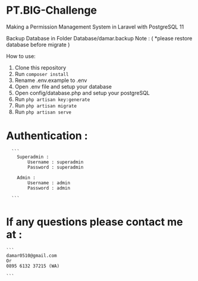 # PT.BIG-Challenge
Making a Permission Management System in Laravel with PostgreSQL 11

Backup Database in Folder Database/damar.backup
Note : ( *please restore database before migrate )

How to use:
1. Clone this repository
2. Run `composer install`
3. Rename .env.example to .env
4. Open .env file and setup your database
5. Open config/database.php and setup your postgreSQL
6. Run `php artisan key:generate`
7. Run `php artisan migrate`
8. Run `php artisan serve`

# Authentication : 

      ```
        Superadmin :
            Username : superadmin
            Password : superadmin
        
        Admin :
            Username : admin
            Password : admin
      
      ```
# If any questions please contact me at : 
    
    ```
    damar0510@gmail.com
    Or
    0895 6132 37215 (WA)
    
    ```

